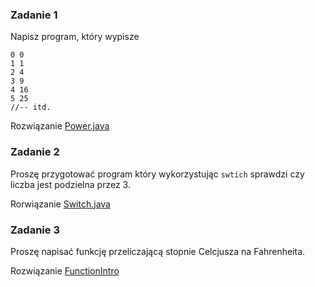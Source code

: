 ### Zadanie 1

Napisz program, który wypisze

```
0 0
1 1
2 4
3 9
4 16
5 25
//-- itd.
```

Rozwiązanie [Power.java](https://github.com/kmisztal/java_tutorial/blob/master/lab04/src/Power.java)

### Zadanie 2

Proszę przygotować program który wykorzystując `swtich` sprawdzi czy liczba jest podzielna przez 3.

Rorwiązanie [Switch.java](https://github.com/kmisztal/java_tutorial/blob/master/lab04/src/Switch.java)

### Zadanie 3

Proszę napisać funkcję przeliczającą stopnie Celcjusza na Fahrenheita.

Rozwiązanie [FunctionIntro](https://github.com/kmisztal/java_tutorial/blob/master/lab04/src/FunctionInto.java)

### 



